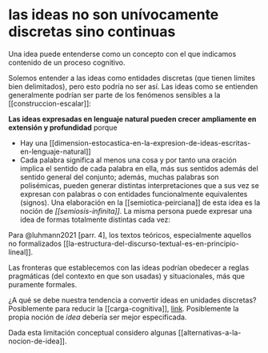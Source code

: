 # las ideas no son unívocamente discretas sino continuas
Una idea puede entenderse como un concepto con el que indicamos contenido de un proceso cognitivo.

Solemos entender a las ideas como entidades discretas (que tienen límites bien delimitados), pero esto podría no ser así. Las ideas como se entienden generalmente podrían ser parte de los fenómenos sensibles a la [[construccion-escalar]]:

**Las ideas expresadas en lenguaje natural pueden crecer ampliamente en extensión y profundidad** porque

- Hay una [[dimension-estocastica-en-la-expresion-de-ideas-escritas-en-lenguaje-natural]]
- Cada palabra significa al menos una cosa y por tanto una oración implica el sentido de cada palabra en ella, más sus sentidos además del sentido general del conjunto; además, muchas palabras son polisémicas, pueden generar distintas interpretaciones que a sus vez se expresan con palabras o con entidades funcionalmente equivalentes (signos). Una elaboración en la [[semiotica-peirciana]] de esta idea es la noción de *[[semiosis-infinita]]*.  La misma persona puede expresar una idea de formas totalmente distintas cada vez:

Para @luhmann2021 [parr. 4], los textos teóricos, especialmente aquellos no formalizados [[la-estructura-del-discurso-textual-es-en-principio-lineal]].

Las fronteras que establecemos con las ideas podrían obedecer a reglas pragmáticas (del contexto en que son usadas) y situacionales, más que puramente formales.

¿A qué se debe nuestra tendencia a convertir ideas en unidades discretas? Posiblemente para reducir la [[carga-cognitiva]], [link](https://es.wikipedia.org/wiki/Teor%C3%ADa_de_la_carga_cognitiva). Posiblemente la propia noción de *idea* debería ser mejor especificada.

Dada esta limitación conceptual considero algunas [[alternativas-a-la-nocion-de-idea]].